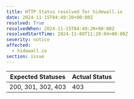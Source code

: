 ```yaml
---
title: HTTP Status resolved for hidewall.io
date: 2024-11-15T04:49:20+00:00Z
resolved: True
resolvedWhen: 2024-11-15T04:49:20+00:00Z
resolvedStartTime: 2024-11-08T11:28:04+00:00Z
severity: notice
affected:
  - hidewall.io
section: issue
---
```


| Expected Statuses | Actual Status  |
|-------------------|----------------|
| 200, 301, 302, 403 | 403 |
